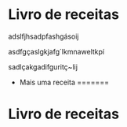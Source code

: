 #  Livro de receitas


adslfjhsadpfashgásoij

asdfgçaslgkjafg´lkmnaweltkpí

sadlçakgadifguritç~lij

- Mais uma receita
=======
# Livro de receitas
